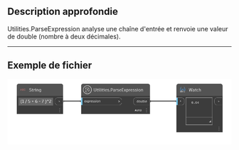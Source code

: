 ## Description approfondie
Utilities.ParseExpression analyse une chaîne d'entrée et renvoie une valeur de double (nombre à deux décimales).
___
## Exemple de fichier

![Utilities.ParseExpression](./DynamoUnits.Utilities.ParseExpression_img.png)
